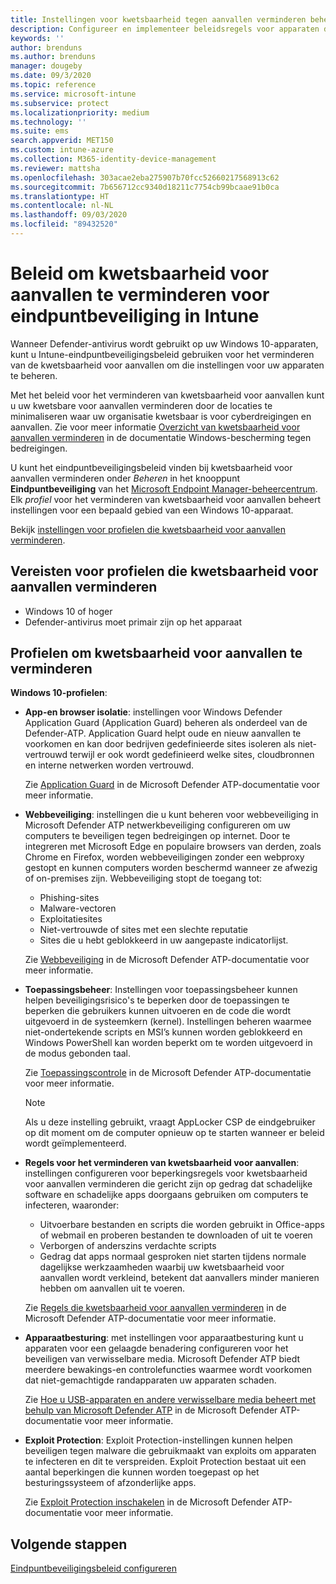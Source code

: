 ```yaml
---
title: Instellingen voor kwetsbaarheid tegen aanvallen verminderen beheren met eindpuntbeveiligingsbeleid in Microsoft Intune | Microsoft Docs
description: Configureer en implementeer beleidsregels voor apparaten die u beheert met eindpuntbeveiligingsinstellingen voor het beleid om kwetsbaarheid voor aanvallen te verminderen in Microsoft Intune
keywords: ''
author: brenduns
ms.author: brenduns
manager: dougeby
ms.date: 09/3/2020
ms.topic: reference
ms.service: microsoft-intune
ms.subservice: protect
ms.localizationpriority: medium
ms.technology: ''
ms.suite: ems
search.appverid: MET150
ms.custom: intune-azure
ms.collection: M365-identity-device-management
ms.reviewer: mattsha
ms.openlocfilehash: 303acae2eba275907b70fcc52660217568913c62
ms.sourcegitcommit: 7b656712cc9340d18211c7754cb99bcaae91b0ca
ms.translationtype: HT
ms.contentlocale: nl-NL
ms.lasthandoff: 09/03/2020
ms.locfileid: "89432520"
---
```

# <a name="attack-surface-reduction-policy-for-endpoint-security-in-intune"></a>Beleid om kwetsbaarheid voor aanvallen te verminderen voor eindpuntbeveiliging in Intune

Wanneer Defender-antivirus wordt gebruikt op uw Windows 10-apparaten, kunt u Intune-eindpuntbeveiligingsbeleid gebruiken voor het verminderen van de kwetsbaarheid voor aanvallen om die instellingen voor uw apparaten te beheren.

Met het beleid voor het verminderen van kwetsbaarheid voor aanvallen kunt u uw kwetsbare voor aanvallen verminderen door de locaties te minimaliseren waar uw organisatie kwetsbaar is voor cyberdreigingen en aanvallen. Zie voor meer informatie [Overzicht van kwetsbaarheid voor aanvallen verminderen]( /windows/security/threat-protection/microsoft-defender-atp/overview-attack-surface-reduction) in de documentatie Windows-bescherming tegen bedreigingen.

U kunt het eindpuntbeveiligingsbeleid vinden bij kwetsbaarheid voor aanvallen verminderen onder *Beheren* in het knooppunt **Eindpuntbeveiliging** van het [Microsoft Endpoint Manager-beheercentrum](https://go.microsoft.com/fwlink/?linkid=2109431). Elk *profiel* voor het verminderen van kwetsbaarheid voor aanvallen beheert instellingen voor een bepaald gebied van een Windows 10-apparaat.

Bekijk [instellingen voor profielen die kwetsbaarheid voor aanvallen verminderen](../protect/endpoint-security-asr-profile-settings.md).

## <a name="prerequisites-for-attack-surface-reduction-profiles"></a>Vereisten voor profielen die kwetsbaarheid voor aanvallen verminderen

- Windows 10 of hoger
- Defender-antivirus moet primair zijn op het apparaat

## <a name="attack-surface-reduction-profiles"></a>Profielen om kwetsbaarheid voor aanvallen te verminderen

**Windows 10-profielen**:

- **App-en browser isolatie**: instellingen voor Windows Defender Application Guard (Application Guard) beheren als onderdeel van de Defender-ATP. Application Guard helpt oude en nieuw aanvallen te voorkomen en kan door bedrijven gedefinieerde sites isoleren als niet-vertrouwd terwijl er ook wordt gedefinieerd welke sites, cloudbronnen en interne netwerken worden vertrouwd.

  Zie [Application Guard](/windows/security/threat-protection/windows-defender-application-guard/wd-app-guard-overview) in de Microsoft Defender ATP-documentatie voor meer informatie.

- **Webbeveiliging**: instellingen die u kunt beheren voor webbeveiliging in Microsoft Defender ATP netwerkbeveiliging configureren om uw computers te beveiligen tegen bedreigingen op internet. Door te integreren met Microsoft Edge en populaire browsers van derden, zoals Chrome en Firefox, worden webbeveiligingen zonder een webproxy gestopt en kunnen computers worden beschermd wanneer ze afwezig of on-premises zijn. Webbeveiliging stopt de toegang tot:
  - Phishing-sites
  - Malware-vectoren
  - Exploitatiesites
  - Niet-vertrouwde of sites met een slechte reputatie
  - Sites die u hebt geblokkeerd in uw aangepaste indicatorlijst.

  Zie [Webbeveiliging](/windows/security/threat-protection/microsoft-defender-atp/web-protection-overview) in de Microsoft Defender ATP-documentatie voor meer informatie.

- **Toepassingsbeheer**: Instellingen voor toepassingsbeheer kunnen helpen beveiligingsrisico's te beperken door de toepassingen te beperken die gebruikers kunnen uitvoeren en de code die wordt uitgevoerd in de systeemkern (kernel). Instellingen beheren waarmee niet-ondertekende scripts en MSI’s kunnen worden geblokkeerd en Windows PowerShell kan worden beperkt om te worden uitgevoerd in de modus gebonden taal.

  Zie [Toepassingscontrole](/windows/security/threat-protection/windows-defender-application-control/windows-defender-application-control) in de Microsoft Defender ATP-documentatie voor meer informatie.
  
    > [!NOTE]
    > Als u deze instelling gebruikt, vraagt AppLocker CSP de eindgebruiker op dit moment om de computer opnieuw op te starten wanneer er beleid wordt geïmplementeerd.

- **Regels voor het verminderen van kwetsbaarheid voor aanvallen**: instellingen configureren voor beperkingsregels voor kwetsbaarheid voor aanvallen verminderen die gericht zijn op gedrag dat schadelijke software en schadelijke apps doorgaans gebruiken om computers te infecteren, waaronder:
  - Uitvoerbare bestanden en scripts die worden gebruikt in Office-apps of webmail en proberen bestanden te downloaden of uit te voeren
  - Verborgen of anderszins verdachte scripts
  - Gedrag dat apps normaal gesproken niet starten tijdens normale dagelijkse werkzaamheden waarbij uw kwetsbaarheid voor aanvallen wordt verkleind, betekent dat aanvallers minder manieren hebben om aanvallen uit te voeren.

  Zie [Regels die kwetsbaarheid voor aanvallen verminderen](/windows/security/threat-protection/microsoft-defender-atp/attack-surface-reduction) in de Microsoft Defender ATP-documentatie voor meer informatie.

- **Apparaatbesturing**: met instellingen voor apparaatbesturing kunt u apparaten voor een gelaagde benadering configureren voor het beveiligen van verwisselbare media. Microsoft Defender ATP biedt meerdere bewakings-en controlefuncties waarmee wordt voorkomen dat niet-gemachtigde randapparaten uw apparaten schaden.

  Zie [Hoe u USB-apparaten en andere verwisselbare media beheert met behulp van Microsoft Defender ATP](/windows/security/threat-protection/device-control/control-usb-devices-using-intune) in de Microsoft Defender ATP-documentatie voor meer informatie.

- **Exploit Protection**: Exploit Protection-instellingen kunnen helpen beveiligen tegen malware die gebruikmaakt van exploits om apparaten te infecteren en dit te verspreiden. Exploit Protection bestaat uit een aantal beperkingen die kunnen worden toegepast op het besturingssysteem of afzonderlijke apps.

  Zie [Exploit Protection inschakelen](/windows/security/threat-protection/microsoft-defender-atp/enable-exploit-protection) in de Microsoft Defender ATP-documentatie voor meer informatie.

## <a name="next-steps"></a>Volgende stappen

[Eindpuntbeveiligingsbeleid configureren](../protect/endpoint-security-policy.md#create-an-endpoint-security-policy)
